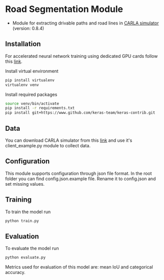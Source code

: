 # Road Segmentation Module

- Module for extracting drivable paths and road lines in [CARLA simulator](http://carla.org/) (version: 0.8.4)

## Installation

For accelerated neural network training using dedicated GPU cards follow this [link](https://www.tensorflow.org/install/).

Install virtual environment
```bash
pip install virtualenv
virtualenv venv
```

Install required packages
```bash
source venv/bin/activate
pip install -r requirements.txt
pip install git+https://www.github.com/keras-team/keras-contrib.git
```

## Data

You can download CARLA simulator from this [link]() and use it's client_example.py module to collect data.


## Configuration

This module supports configuration through json file format. In the root folder you can find config.json.example file. Rename it to config.json and set missing values.


## Training

To train the model run
```bash
python train.py
```

## Evaluation

To evaluate the model run
```bash
python evaluate.py
```

Metrics used for evaluation of this model are: mean IoU and categorical accuracy.